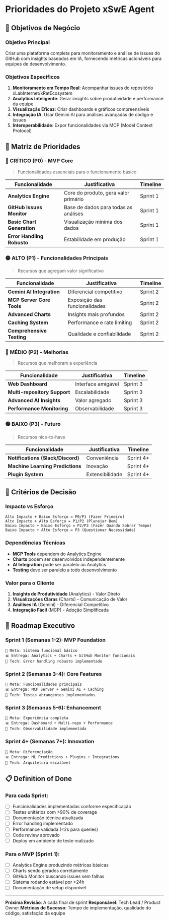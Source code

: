 # Prioridades do Projeto xSwE Agent

## 🎯 Objetivos de Negócio

### **Objetivo Principal**
Criar uma plataforma completa para monitoramento e análise de issues do GitHub com insights baseados em IA, fornecendo métricas acionáveis para equipes de desenvolvimento.

### **Objetivos Específicos**
1. **Monitoramento em Tempo Real**: Acompanhar issues do repositório xLabInternet/xRatEcosystem
2. **Analytics Inteligente**: Gerar insights sobre produtividade e performance da equipe
3. **Visualização Eficaz**: Criar dashboards e gráficos compreensíveis
4. **Integração IA**: Usar Gemini AI para análises avançadas de código e issues
5. **Interoperabilidade**: Expor funcionalidades via MCP (Model Context Protocol)

## 🚀 Matriz de Prioridades

### **🔴 CRÍTICO (P0) - MVP Core**
> Funcionalidades essenciais para o funcionamento básico

| Funcionalidade | Justificativa | Timeline |
|---|---|---|
| **Analytics Engine** | Core do produto, gera valor primário | Sprint 1 |
| **GitHub Issues Monitor** | Base de dados para todas as análises | Sprint 1 |
| **Basic Chart Generation** | Visualização mínima dos dados | Sprint 1 |
| **Error Handling Robusto** | Estabilidade em produção | Sprint 1 |

### **🟡 ALTO (P1) - Funcionalidades Principais**
> Recursos que agregam valor significativo

| Funcionalidade | Justificativa | Timeline |
|---|---|---|
| **Gemini AI Integration** | Diferencial competitivo | Sprint 2 |
| **MCP Server Core Tools** | Exposição das funcionalidades | Sprint 2 |
| **Advanced Charts** | Insights mais profundos | Sprint 2 |
| **Caching System** | Performance e rate limiting | Sprint 2 |
| **Comprehensive Testing** | Qualidade e confiabilidade | Sprint 2 |

### **🔵 MÉDIO (P2) - Melhorias**
> Recursos que melhoram a experiência

| Funcionalidade | Justificativa | Timeline |
|---|---|---|
| **Web Dashboard** | Interface amigável | Sprint 3 |
| **Multi-repository Support** | Escalabilidade | Sprint 3 |
| **Advanced AI Insights** | Valor agregado | Sprint 3 |
| **Performance Monitoring** | Observabilidade | Sprint 3 |

### **🟢 BAIXO (P3) - Futuro**
> Recursos nice-to-have

| Funcionalidade | Justificativa | Timeline |
|---|---|---|
| **Notifications (Slack/Discord)** | Conveniência | Sprint 4+ |
| **Machine Learning Predictions** | Inovação | Sprint 4+ |
| **Plugin System** | Extensibilidade | Sprint 4+ |

## 💼 Critérios de Decisão

### **Impacto vs Esforço**
```
Alto Impacto + Baixo Esforço = P0/P1 (Fazer Primeiro)
Alto Impacto + Alto Esforço = P1/P2 (Planejar Bem)
Baixo Impacto + Baixo Esforço = P2/P3 (Fazer Quando Sobrar Tempo)
Baixo Impacto + Alto Esforço = P3 (Questionar Necessidade)
```

### **Dependências Técnicas**
- **MCP Tools** dependem do Analytics Engine
- **Charts** podem ser desenvolvidos independentemente
- **AI Integration** pode ser paralelo ao Analytics
- **Testing** deve ser paralelo a todo desenvolvimento

### **Valor para o Cliente**
1. **Insights de Produtividade** (Analytics) - Valor Direto
2. **Visualizações Claras** (Charts) - Comunicação de Valor
3. **Análises IA** (Gemini) - Diferencial Competitivo
4. **Integração Fácil** (MCP) - Adoção Simplificada

## 🎯 Roadmap Executivo

### **Sprint 1 (Semanas 1-2): MVP Foundation**
```
🎯 Meta: Sistema funcional básico
📊 Entrega: Analytics + Charts + GitHub Monitor funcionais
🔧 Tech: Error handling robusto implementado
```

### **Sprint 2 (Semanas 3-4): Core Features**
```
🎯 Meta: Funcionalidades principais
📊 Entrega: MCP Server + Gemini AI + Caching
🔧 Tech: Testes abrangentes implementados
```

### **Sprint 3 (Semanas 5-6): Enhancement**
```
🎯 Meta: Experiência completa
📊 Entrega: Dashboard + Multi-repo + Performance
🔧 Tech: Observabilidade implementada
```

### **Sprint 4+ (Semanas 7+): Innovation**
```
🎯 Meta: Diferenciação
📊 Entrega: ML Predictions + Plugins + Integrations
🔧 Tech: Arquitetura escalável
```

## 📋 Definition of Done

### **Para cada Sprint:**
- [ ] Funcionalidades implementadas conforme especificação
- [ ] Testes unitários com >90% de coverage
- [ ] Documentação técnica atualizada
- [ ] Error handling implementado
- [ ] Performance validada (<2s para queries)
- [ ] Code review aprovado
- [ ] Deploy em ambiente de teste realizado

### **Para o MVP (Sprint 1):**
- [ ] Analytics Engine produzindo métricas básicas
- [ ] Charts sendo gerados corretamente
- [ ] GitHub Monitor buscando issues sem falhas
- [ ] Sistema rodando estável por >24h
- [ ] Documentação de setup disponível

---

**Próxima Revisão**: A cada final de sprint
**Responsável**: Tech Lead / Product Owner
**Métricas de Sucesso**: Tempo de implementação, qualidade do código, satisfação da equipe